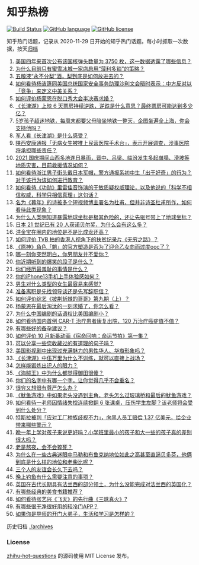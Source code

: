 # 知乎热榜
[![Build Status](https://github.com/ToWeLong/zhihu-hot-questions/workflows/CI/badge.svg)](https://github.com/ToWeLong/zhihu-hot-questions/actions)
[![GitHub language](https://img.shields.io/badge/language-golang-orange.svg)](https://golang.org/)
[![GitHub license](https://img.shields.io/github/license/ToWeLong/zhihu-hot-questions)](https://github.com/ToWeLong/zhihu-hot-questions/blob/main/LICENSE)

知乎热门话题，记录从 2020-11-29 日开始的知乎热门话题。每小时抓取一次数据，按天[归档](./archives)

<!-- BEGIN -->

1. [美国四年来首次公布该国核弹头数量为 3750 枚，这一数据透露了哪些信息？](https://www.zhihu.com/question/490840493)
1. [为什么目前只有蜜雪冰城一家店启用“薄利多销”的策略？](https://www.zhihu.com/question/469087818)
1. [五粮液“永不分梨”酒，梨到底是如何放进去的？](https://www.zhihu.com/question/485979041)
1. [如何看待杨洁篪同美国总统国家安全事务助理沙利文会晤时表示：中方反对以「竞争」来定义中美关系？](https://www.zhihu.com/question/490971129)
1. [如何评价杨蒙恩在脱口秀大会半决赛求婚？](https://www.zhihu.com/question/490937022)
1. [《长津湖》上映 6 天票房持续逆跌，逆跌是什么意思？最终票房可能达到多少亿？](https://www.zhihu.com/question/490818715)
1. [5岁孩子超迷地铁，每周末都要父母陪坐地铁一整天，企图坐遍全上海，你会支持他吗？](https://www.zhihu.com/question/484372748)
1. [军人看《长津湖》是什么感受？](https://www.zhihu.com/question/489919279)
1. [陕西安康通报「无病女生被推上民营医院手术台」，表示开展调查，涉事医院将承担哪些责任？](https://www.zhihu.com/question/490984433)
1. [2021 国庆期间山西多地连日暴雨，晋中、吕梁、临汾发生多起崩塌、滑坡等地质灾害，目前救援情况如何？](https://www.zhihu.com/question/490988349)
1. [如何看待浙江男子街头戴日本军帽，警方通报系初中生「出于好奇」的行为？对于该行为该如何进行教育？](https://www.zhihu.com/question/490855500)
1. [如何看待《功勋》里雷佳音饰演的于敏质疑权威理论，以及他说的「科学不相信权威，科学只相信真理」这句话？](https://www.zhihu.com/question/490133283)
1. [名为《暮年》的诗被多个短视频博主署名为杜甫，但并非诗圣杜甫所作，如何看待此类现象？](https://www.zhihu.com/question/490863476)
1. [为什么人类明知道暴露地球坐标是极其危险的，还让先驱号带上了地球坐标？](https://www.zhihu.com/question/486346249)
1. [日本 21 世纪已有 20 人获诺贝尔奖，为什么会有这么多？](https://www.zhihu.com/question/490750303)
1. [洪金宝在圈内的地位是不是比成龙还高？](https://www.zhihu.com/question/65917951)
1. [如何评价 TVB 拍的香港人视角下的扶贫纪录片《无穷之路》？](https://www.zhihu.com/question/487385061)
1. [《原神》角色「魈」的官方塑造是否为了迎合乙女向而过度ooc了？](https://www.zhihu.com/question/490393624)
1. [哪一刻你突然明白，你男朋友并不爱你？](https://www.zhihu.com/question/477839494)
1. [你近期听到的爆笑的段子是什么？](https://www.zhihu.com/question/476560453)
1. [你们经历最羞耻的事情是什么？](https://www.zhihu.com/question/484150077)
1. [你的iPhone13手机上手体验感如何？](https://www.zhihu.com/question/488676795)
1. [男生对什么类型的女生最容易来感觉?](https://www.zhihu.com/question/331040438)
1. [准备离职是先找领导谈还是先写辞职信？](https://www.zhihu.com/question/489303548)
1. [如何评价综艺《披荆斩棘的哥哥》第九期（上）？](https://www.zhihu.com/question/490980541)
1. [杨蒙恩在最后淘汰的一刻求婚了，你怎么看？](https://www.zhihu.com/question/490925496)
1. [为什么中国编剧的话语权比美国编剧小？](https://www.zhihu.com/question/393030318)
1. [如何看待国内首例 CAR-T 治疗患者康复出院，120 万治疗癌症值不值？](https://www.zhihu.com/question/484968084)
1. [有哪些好的备孕建议？](https://www.zhihu.com/question/467902863)
1. [如何评价 10 月新番动画《宿命回响：命运节拍》第一集？](https://www.zhihu.com/question/489938032)
1. [可以分享一些您收藏过的有道理的句子吗？](https://www.zhihu.com/question/475161032)
1. [美国影视剧中出现过充满魅力的男性华人、华裔形象吗？](https://www.zhihu.com/question/486092829)
1. [《长津湖》中伍万里为什么不训练，就可以直接上战场？](https://www.zhihu.com/question/490297947)
1. [怎样能锻炼出识人的眼力？](https://www.zhihu.com/question/488106877)
1. [《海贼王》中为什么都觉得御田很傻？](https://www.zhihu.com/question/488099012)
1. [你们的名字中有哪一个字，让你觉得几乎不会重名？](https://www.zhihu.com/question/394908564)
1. [很穷又想很有尊严怎么办？](https://www.zhihu.com/question/485657993)
1. [《鱿鱼游戏》中如果老头没遇到主角，老头怎么过玻璃桥和最后的鱿鱼游戏？](https://www.zhihu.com/question/489662099)
1. [如何看待一老师因情绪失控连续掀翻 6 张课桌，压伤学生左脚？该老师将会受到什么处分？](https://www.zhihu.com/question/490837719)
1. [特斯拉被判「应对工厂种族歧视不力」，向黑人员工赔偿 1.37 亿美元，给企业带来哪些警示？](https://www.zhihu.com/question/490722299)
1. [晚一年上学对孩子来说更好吗？小学班里最小的孩子和大一些的孩子真的差别很大吗？](https://www.zhihu.com/question/489318841)
1. [老是熬夜，会不会猝死？](https://www.zhihu.com/question/482385790)
1. [为什么在一些古典迷眼中马勒和布鲁克纳地位如此之高甚至直逼贝多芬，他俩到底是什么样的地位和老柴比呢？](https://www.zhihu.com/question/437711066)
1. [三个人的友谊会长久下去吗？](https://www.zhihu.com/question/484042666)
1. [晚上钓鱼有什么需要注意的事项？](https://www.zhihu.com/question/485470923)
1. [英国在古代长期具有法兰西的部分领土，为什么没能完成对法兰西的英国化？](https://www.zhihu.com/question/486204036)
1. [有哪些经典的美食书籍推荐？](https://www.zhihu.com/question/486292641)
1. [如何看待张艺兴《飞天》的先行曲《三昧真火》?](https://www.zhihu.com/question/490954757)
1. [有哪些很干净很好用的较冷门APP？](https://www.zhihu.com/question/43229528)
1. [如果你是导师的开门大弟子，生活和学习是怎样的？](https://www.zhihu.com/question/488819420)

<!-- END -->

历史归档 [./archives](./archives)


### License
[zhihu-hot-questions](https://github.com/towelong/zhihu-hot-questions) 的源码使用 MIT License 发布。